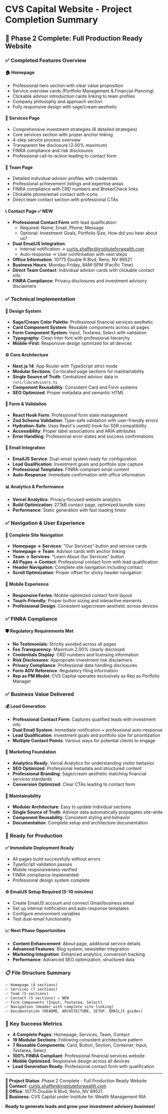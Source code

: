 # CVS Capital Website - Project Completion Summary

## 🎉 Phase 2 Complete: Full Production Ready Website

### ✅ **Completed Features Overview**

#### **🏠 Homepage**
- Professional hero section with clear value proposition
- Service overview cards (Portfolio Management & Financial Planning)
- Clickable advisor introduction cards linking to team profiles
- Company philosophy and approach section
- Fully responsive design with sage/cream aesthetic

#### **💼 Services Page**
- Comprehensive investment strategies (6 detailed strategies)
- Core services section with proper anchor linking
- 4-step service process overview
- Transparent fee disclosure (2.00% maximum)
- FINRA compliance and risk disclosures
- Professional call-to-action leading to contact form

#### **👥 Team Page**  
- Detailed individual advisor profiles with credentials
- Professional achievement listings and expertise areas
- FINRA compliance with CRD numbers and BrokerCheck links
- Clickable phone/email contact with icons
- Direct team contact section with professional CTAs

#### **📞 Contact Page** ✅ NEW
- **Professional Contact Form** with lead qualification:
  - Required: Name, Email, Phone, Message
  - Optional: Investment Goals, Portfolio Size, How did you hear about us?
- **Dual EmailJS Integration**:
  - Internal notification → curtis.shaffer@instituteforwealth.com
  - Auto-response → User confirmation with next steps
- **Office Information**: 10775 Double R Blvd, Reno, NV 89521
- **Business Hours**: Monday-Friday, 8AM-5PM (Pacific Time)
- **Direct Team Contact**: Individual advisor cards with clickable contact info
- **FINRA Compliance**: Privacy disclosures and investment advisory disclaimers

### ✅ **Technical Implementation**

#### **🎨 Design System**
- **Sage/Cream Color Palette**: Professional financial services aesthetic
- **Card Component System**: Reusable components across all pages
- **Form Component System**: Input, Textarea, Select with validation
- **Typography**: Clean Inter font with professional hierarchy
- **Mobile-First**: Responsive design optimized for all devices

#### **⚙️ Core Architecture**
- **Next.js 14**: App Router with TypeScript strict mode
- **Modular Sections**: Co-located page sections for maintainability
- **Single Source of Truth**: Centralized advisor data in `/src/lib/advisors.ts`
- **Component Reusability**: Consistent Card and Form systems
- **SEO Optimized**: Proper metadata and semantic HTML

#### **📝 Form & Validation**
- **React Hook Form**: Professional form state management
- **Zod Schema Validation**: Type-safe validation with user-friendly errors
- **Hydration-Safe**: Uses React's useId() hook for SSR compatibility
- **Accessibility**: Proper label associations and ARIA attributes
- **Error Handling**: Professional error states and success confirmations

#### **📧 Email Integration**
- **EmailJS Service**: Dual-email system ready for configuration
- **Lead Qualification**: Investment goals and portfolio size capture
- **Professional Templates**: FINRA-compliant email content
- **Auto-Response**: Immediate confirmation with office information

#### **📊 Analytics & Performance**
- **Vercel Analytics**: Privacy-focused website analytics
- **Build Optimization**: 27.1kB contact page, optimized bundle sizes
- **Performance**: Static generation with fast loading times

### ✅ **Navigation & User Experience**

#### **🔗 Complete Site Navigation**
- **Homepage → Services**: "Our Services" button and service cards
- **Homepage → Team**: Advisor cards with anchor linking
- **Team → Services**: "Learn About Our Services" button
- **All Pages → Contact**: Professional contact form with lead qualification
- **Header Navigation**: Complete site navigation including contact
- **Scroll Optimization**: Proper offset for sticky header navigation

#### **📱 Mobile Experience**
- **Responsive Forms**: Mobile-optimized contact form layout
- **Touch-Friendly**: Proper button sizing and interactive elements
- **Professional Design**: Consistent sage/cream aesthetic across devices

### ✅ **FINRA Compliance**

#### **🛡️ Regulatory Requirements Met**
- **No Testimonials**: Strictly avoided across all pages
- **Fee Transparency**: Maximum 2.00% clearly disclosed
- **Credentials Display**: CRD numbers and licensing information
- **Risk Disclosures**: Appropriate investment risk disclaimers
- **Privacy Compliance**: Professional data handling disclosures
- **Form ADV Reference**: Regulatory filing information
- **Rep as PM Model**: CVS Capital operates exclusively as Rep as Portfolio Manager

### ✅ **Business Value Delivered**

#### **💰 Lead Generation**
- **Professional Contact Form**: Captures qualified leads with investment info
- **Dual Email System**: Immediate notification + professional auto-response
- **Lead Qualification**: Investment goals and portfolio size for prioritization
- **Multiple Contact Points**: Various ways for potential clients to engage

#### **🎯 Marketing Foundation**
- **Analytics Ready**: Vercel Analytics for understanding visitor behavior
- **SEO Optimized**: Professional metadata and structured content
- **Professional Branding**: Sage/cream aesthetic matching financial services standards
- **Conversion Optimized**: Clear CTAs leading to contact form

#### **🔧 Maintainability**
- **Modular Architecture**: Easy to update individual sections
- **Single Source of Truth**: Advisor data automatically propagates site-wide
- **Component Reusability**: Consistent styling and behavior
- **Documentation**: Complete setup and architecture documentation

### 🚀 **Ready for Production**

#### **✅ Immediate Deployment Ready**
- All pages build successfully without errors
- TypeScript validation passes
- Mobile responsiveness verified
- FINRA compliance implemented
- Professional design system complete

#### **⚙️ EmailJS Setup Required** (5-10 minutes)
- Create EmailJS account and connect Gmail/business email
- Set up internal notification and auto-response templates
- Configure environment variables
- Test dual-email functionality

#### **📈 Next Phase Opportunities**
- **Content Enhancement**: About page, additional service details
- **Advanced Features**: Blog system, newsletter integration
- **Marketing Integration**: Enhanced analytics, conversion tracking
- **Performance**: Advanced SEO optimization, structured data

### 📋 **File Structure Summary**
```
✅ Homepage (4 sections)
✅ Services (7 sections) 
✅ Team (5 sections)
✅ Contact (5 sections) ← NEW
✅ Form Components (Input, Textarea, Select)
✅ Navigation (Header with complete site linking)
✅ Documentation (README, ARCHITECTURE, SETUP, EMAILJS guides)
```

### 🎯 **Key Success Metrics**

- **4 Complete Pages**: Homepage, Services, Team, Contact
- **19 Modular Sections**: Following consistent architecture pattern
- **7 Reusable Components**: Card, Button, Section, Container, Input, Textarea, Select
- **100% FINRA Compliant**: Professional financial services website
- **Mobile Optimized**: Responsive design across all devices
- **Lead Generation Ready**: Professional contact form with qualification

---

**🎉 Project Status**: Phase 2 Complete - Full Production Ready Website  
**📧 Contact**: curtis.shaffer@instituteforwealth.com  
**🏢 Office**: 10775 Double R Blvd, Reno, NV 89521  
**💼 Business**: CVS Capital under Institute for Wealth Management RIA

**Ready to generate leads and grow your investment advisory business!**
